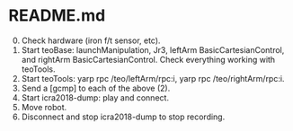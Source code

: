 README.md
=========
0. Check hardware (iron f/t sensor, etc).
1. Start teoBase: launchManipulation, Jr3, leftArm BasicCartesianControl, and rightArm BasicCartesianControl. Check everything working with teoTools.
2. Start teoTools: yarp rpc /teo/leftArm/rpc:i, yarp rpc /teo/rightArm/rpc:i.
3. Send a [gcmp] to each of the above (2).
4. Start icra2018-dump: play and connect.
5. Move robot.
6. Disconnect and stop icra2018-dump to stop recording.
